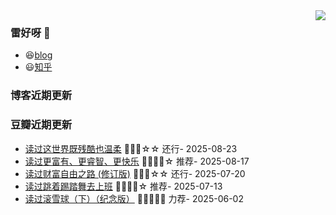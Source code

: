 <img align="right" src="https://github-readme-stats.vercel.app/api?username=Wing-Sing&show_icons=true&icon_color=CE1D2D&text_color=718096&bg_color=ffffff&hide_title=true" />

### 雷好呀 👋

- 😆[blog](https://Wing-Sing.github.io/)
- 😃[知乎](https://www.zhihu.com/people/chen-yong-cheng-46)

### 博客近期更新
<!-- START_SECTION:blog -->

<!-- END_SECTION:blog -->

### 豆瓣近期更新
<!-- START_SECTION:douban -->
* <a href='https://book.douban.com/subject/26984629/' target='_blank'>读过这世界既残酷也温柔</a> 🌟🌟🌟☆☆ 还行- 2025-08-23
* <a href='https://book.douban.com/subject/3110321/' target='_blank'>读过更富有、更睿智、更快乐</a> 🌟🌟🌟🌟☆ 推荐- 2025-08-17
* <a href='https://book.douban.com/subject/36482108/' target='_blank'>读过财富自由之路 (修订版)</a> 🌟🌟🌟☆☆ 还行- 2025-07-20
* <a href='https://book.douban.com/subject/27187084/' target='_blank'>读过跳着踢踏舞去上班</a> 🌟🌟🌟🌟☆ 推荐- 2025-07-13
* <a href='https://book.douban.com/subject/24834614/' target='_blank'>读过滚雪球（下）（纪念版）</a> 🌟🌟🌟🌟🌟 力荐- 2025-06-02
<!-- END_SECTION:douban -->

<!--
**chenwingsing/chenwingsing** is a ✨ _special_ ✨ repository because its `README.md` (this file) appears on your GitHub profile.

Here are some ideas to get you started:

- 🔭 I’m currently working on ...
- 🌱 I’m currently learning ...
- 👯 I’m looking to collaborate on ...
- 🤔 I’m looking for help with ...
- 💬 Ask me about ...
- 📫 How to reach me: ...
- 😄 Pronouns: ...
- ⚡ Fun fact: ...
-->
